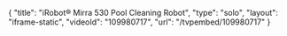 {
    "title": "iRobot&reg;  Mirra 530 Pool Cleaning Robot",
    "type": "solo",
    "layout": "iframe-static",
    "videoId": "109980717",
    "url": "\/tvpembed\/109980717"
}